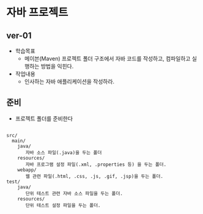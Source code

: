 # 자바 프로젝트

## ver-01
- 학습목표
  - 메이븐(Maven) 프로젝트 폴더 구조에서 자바 코드를 작성하고, 컴파일하고 
  실행하는 방법을 익힌다.
- 작업내용
  - 인사하는 자바 애플리케이션을 작성하라.



## 준비
- 프로젝트 폴더를 준비한다
```

src/
  main/
    java/
       자바 소스 파일(.java)을 두는 폴더
    resources/
       자바 프로그램 설정 파일(.xml, .properties 등) 을 두는 폴더.
    webapp/
       웹 관련 파일(.html, .css, .js, .gif, .jsp)을 두는 폴더.
test/
    java/
       단위 테스트 관련 자바 소스 파일을 두는 폴더.
    resources/
       단위 테스트 설정 파일을 두는 폴더.

```